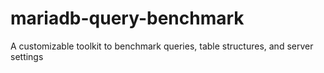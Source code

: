 # mariadb-query-benchmark
A customizable toolkit to benchmark queries, table structures, and server settings
